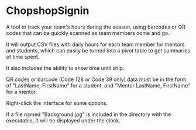 # ChopshopSignin
A tool to track your team's hours during the season, using barcodes or QR codes that can be quickly scanned as team members come and go.

It will output CSV files with daily hours for each team member for mentors and students, which can easily be turned into a pivot table to get summaries of time spent.

It also includes the ability to show time until ship.

QR codes or barcode (Code 128 or Code 39 only) data must be in the form of "LastName, FirstName" for a student, and "Mentor LastName, FirstName" for a mentor.

Right-click the interface for some options.

If a file named "Background.jpg" is included in the directory with the executable, it will be displayed under the clock.
